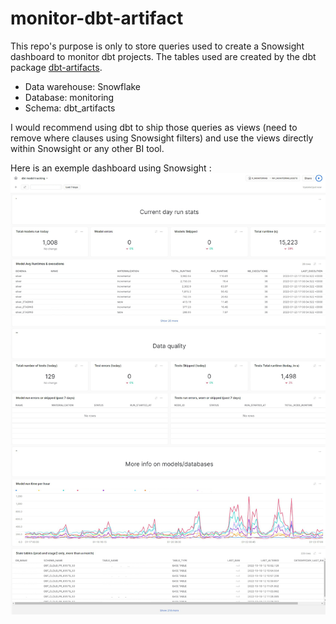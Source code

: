 # monitor-dbt-artifact

This repo's purpose is only to store queries used to create a Snowsight dashboard to monitor dbt projects.
The tables used are created by the dbt package [dbt-artifacts](https://github.com/brooklyn-data/dbt_artifacts/). 

* Data warehouse: Snowflake
* Database: monitoring
* Schema: dbt_artifacts

I would recommend using dbt to ship those queries as views (need to remove where clauses using Snowsight filters) and use the views directly within Snowsight or any other BI tool. 

Here is an exemple dashboard using Snowsight : ![dashboard example](dashboard_example/dbt_monitoring_example.jpg)
